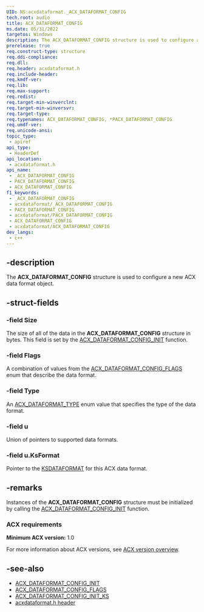 ```yaml
---
UID: NS:acxdataformat._ACX_DATAFORMAT_CONFIG
tech.root: audio
title: ACX_DATAFORMAT_CONFIG
ms.date: 05/31/2022
targetos: Windows
description: The ACX_DATAFORMAT_CONFIG structure is used to configure a new ACX data format object.
prerelease: true
req.construct-type: structure
req.ddi-compliance: 
req.dll: 
req.header: acxdataformat.h
req.include-header: 
req.kmdf-ver: 
req.lib: 
req.max-support: 
req.redist: 
req.target-min-winverclnt: 
req.target-min-winversvr: 
req.target-type: 
req.typenames: ACX_DATAFORMAT_CONFIG, *PACX_DATAFORMAT_CONFIG
req.umdf-ver: 
req.unicode-ansi: 
topic_type:
 - apiref
api_type:
 - HeaderDef
api_location:
 - acxdataformat.h
api_name:
 - _ACX_DATAFORMAT_CONFIG
 - PACX_DATAFORMAT_CONFIG
 - ACX_DATAFORMAT_CONFIG
f1_keywords:
 - _ACX_DATAFORMAT_CONFIG
 - acxdataformat/_ACX_DATAFORMAT_CONFIG
 - PACX_DATAFORMAT_CONFIG
 - acxdataformat/PACX_DATAFORMAT_CONFIG
 - ACX_DATAFORMAT_CONFIG
 - acxdataformat/ACX_DATAFORMAT_CONFIG
dev_langs:
 - c++
---
```


## -description

The **ACX_DATAFORMAT_CONFIG** structure is used to configure a new ACX data format object.

## -struct-fields

### -field Size

The size of all of the data in the **ACX_DATAFORMAT_CONFIG** structure in bytes. This field is set by the [ACX_DATAFORMAT_CONFIG_INIT](nf-acxdataformat-acx_dataformat_config_init.md) function.

### -field Flags

A combination of values from the [ACX_DATAFORMAT_CONFIG_FLAGS](ne-acxdataformat-acx_dataformat_config_flags.md) enum that describe the data format.

### -field Type

An [ACX_DATAFORMAT_TYPE](ne-acxdataformat-acx_dataformat_type.md) enum value that specifies the type of the data format.

### -field u

Union of pointers to supported data formats.

### -field u.KsFormat

Pointer to the [KSDATAFORMAT](../ks/ns-ks-ksdataformat.md) for this ACX data format.

## -remarks

Instances of the **ACX_DATAFORMAT_CONFIG** structure must be initialized by calling the [ACX_DATAFORMAT_CONFIG_INIT](nf-acxdataformat-acx_dataformat_config_init.md) function.

### ACX requirements

**Minimum ACX version:** 1.0

For more information about ACX versions, see [ACX version overview](/windows-hardware/drivers/audio/acx-version-overview).

## -see-also

- [ACX_DATAFORMAT_CONFIG_INIT](nf-acxdataformat-acx_dataformat_config_init.md)
- [ACX_DATAFORMAT_CONFIG_FLAGS](ne-acxdataformat-acx_dataformat_config_flags.md)
- [ACX_DATAFORMAT_CONFIG_INIT_KS](nf-acxdataformat-acx_dataformat_config_init_ks.md)
- [acxdataformat.h header](index.md)

